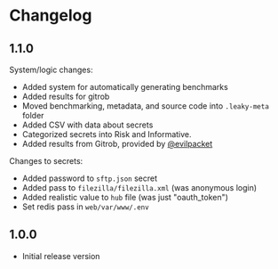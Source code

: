 # Changelog
## 1.1.0
System/logic changes:  
* Added system for automatically generating benchmarks
* Added results for gitrob
* Moved benchmarking, metadata, and source code into `.leaky-meta` folder
* Added CSV with data about secrets
* Categorized secrets into Risk and Informative.
* Added results from Gitrob, provided by [@evilpacket](https://github.com/evilpacket)

Changes to secrets:  
* Added password to `sftp.json` secret
* Added pass to `filezilla/filezilla.xml` (was anonymous login)
* Added realistic value to `hub` file (was just "oauth_token")
* Set redis pass in `web/var/www/.env`
## 1.0.0
* Initial release version
